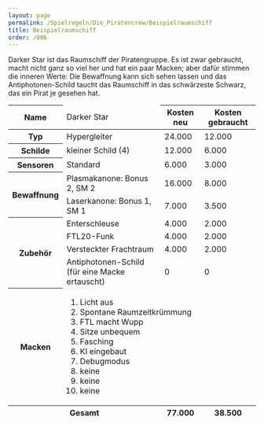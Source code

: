 ```yaml
---
layout: page
permalink: /Spielregeln/Die_Piratencrew/Beispielraumschiff
title: Beispielraumschiff
order: /006
---
```


Darker Star ist das Raumschiff der Piratengruppe. Es ist zwar gebraucht, macht nicht ganz so viel her und hat ein paar Macken; aber dafür stimmen die inneren Werte: Die Bewaffnung kann sich sehen lassen und das Antiphotonen-Schild taucht das Raumschiff in das schwärzeste Schwarz, das ein Pirat je gesehen hat.

<table>
  <thead>
    <tr><th>Name</th><td>Darker Star</td><th>Kosten neu</th><th>Kosten gebraucht</th></tr>
  </thead>
  <tbody>
    <tr><th>Typ</th><td>Hypergleiter</td><td>24.000</td><td>12.000</td></tr>
    <tr><th>Schilde</th><td>kleiner Schild (4)</td><td>12.000</td><td>6.000</td></tr>
    <tr><th>Sensoren</th><td>Standard</td><td>6.000</td><td>3.000</td></tr>
    <tr><th rowspan="2">Bewaffnung</th><td>Plasmakanone: Bonus 2, SM 2</td><td>16.000</td><td>8.000</td></tr>
    <tr><td>Laserkanone: Bonus 1, SM 1</td><td>7.000</td><td>3.500</td></tr>
    <tr><th rowspan="4">Zubehör</th><td>Enterschleuse</td><td>4.000</td><td>2.000</td></tr>
    <tr><td>FTL20-Funk</td><td>4.000</td><td>2.000</td></tr>
    <tr><td>Versteckter Frachtraum</td><td>4.000</td><td>2.000</td></tr>
    <tr><td>Antiphotonen-Schild (für eine Macke ertauscht)</td><td>0</td><td>0</td></tr>
    <tr><th>Macken</th>
      <td colspan="3">
        <ol>
          <li>Licht aus</li>
          <li>Spontane Raumzeitkrümmung</li>
          <li>FTL macht Wupp</li>
          <li>Sitze unbequem</li>
          <li>Fasching</li>
          <li>KI eingebaut</li>
          <li>Debugmodus</li>
          <li>keine</li>
          <li>keine</li>
          <li>keine</li>
        </ol>
      </td>
    </tr>
  </tbody>
  <tfoot>
    <tr><th colspan="2">Gesamt</th><th>77.000</th><th>38.500</th></tr>
  </tfoot>
</table>
